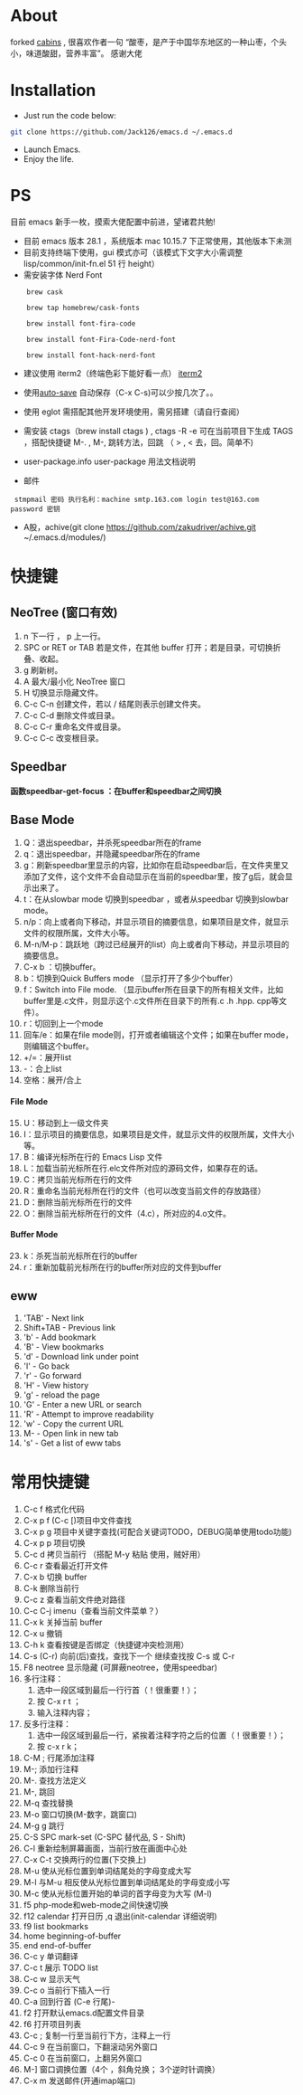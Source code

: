 # About

forked [cabins](https://github.com/cabins/emacs.d) , 很喜欢作者一句 “酸枣，是产于中国华东地区的一种山枣，个头小，味道酸甜，营养丰富”。 感谢大佬

# Installation

- Just run the code below:

```bash
git clone https://github.com/Jack126/emacs.d ~/.emacs.d
```

- Launch Emacs.
- Enjoy the life.

# PS

目前 emacs 新手一枚，摸索大佬配置中前进，望诸君共勉!

- 目前 emacs 版本 28.1 ，系统版本 mac 10.15.7 下正常使用，其他版本下未测
- 目前支持终端下使用，gui 模式亦可（该模式下文字大小需调整 lisp/common/init-fn.el 51 行 height）
- 需安装字体 Nerd Font

```
    brew cask

    brew tap homebrew/cask-fonts

    brew install font-fira-code

    brew install font-Fira-Code-nerd-font

    brew install font-hack-nerd-font
```

- 建议使用 iterm2（终端色彩下能好看一点） [iterm2](https://www.iterm2.com/downloads.html)

- 使用[auto-save](https://github.com/manateelazycat/auto-save) 自动保存（C-x C-s)可以少按几次了。。

- 使用 eglot 需搭配其他开发环境使用，需另搭建（请自行查阅）

- 需安装 ctags（brew install ctags ) , ctags -R -e 可在当前项目下生成 TAGS ，搭配快捷键 M-. , M-, 跳转方法，回跳 （ > , < 去，回。简单不)

- user-package.info user-package 用法文档说明

- 邮件

```
 stmpmail 密码 执行名利：machine smtp.163.com login test@163.com password 密钥
```

- A股，achive(git clone https://github.com/zakudriver/achive.git ~/.emacs.d/modules/)

# 快捷键

## NeoTree (窗口有效)

1. n 下一行 ， p 上一行。
2. SPC or RET or TAB 若是文件，在其他 buffer 打开；若是目录，可切换折叠、收起。
3. g 刷新树。
4. A 最大/最小化 NeoTree 窗口
5. H 切换显示隐藏文件。
6. C-c C-n 创建文件，若以 / 结尾则表示创建文件夹。
7. C-c C-d 删除文件或目录。
8. C-c C-r 重命名文件或目录。
9. C-c C-c 改变根目录。

## Speedbar
#### 函数speedbar-get-focus ：在buffer和speedbar之间切换

## Base Mode
1. Q：退出speedbar，并杀死speedbar所在的frame
2. q：退出speedbar，并隐藏speedbar所在的frame
3. g：刷新speedbar里显示的内容，比如你在启动speedbar后，在文件夹里又添加了文件，这个文件不会自动显示在当前的speedbar里，按了g后，就会显示出来了。
4. t：在从slowbar mode 切换到speedbar ，或者从speedbar 切换到slowbar mode。
5. n/p：向上或者向下移动，并显示项目的摘要信息，如果项目是文件，就显示文件的权限所属，文件大小等。
6. M-n/M-p：跳跃地（跨过已经展开的list）向上或者向下移动，并显示项目的摘要信息。
7. C-x b ：切换buffer。
8. b：切换到Quick Buffers mode （显示打开了多少个buffer）
9. f：Switch into File mode. （显示buffer所在目录下的所有相关文件，比如buffer里是.c文件，则显示这个.c文件所在目录下的所有.c .h .hpp. cpp等文件）。
10. r：切回到上一个mode
11. 回车/e：如果在file mode则，打开或者编辑这个文件；如果在buffer mode，则编辑这个buffer。
12. +/=：展开list
13. -：合上list
14. 空格：展开/合上
#### File Mode
15. U：移动到上一级文件夹
16. I：显示项目的摘要信息，如果项目是文件，就显示文件的权限所属，文件大小等。
17. B：编译光标所在行的 Emacs Lisp 文件
18. L：加载当前光标所在行.elc文件所对应的源码文件，如果存在的话。
19. C：拷贝当前光标所在行的文件
20. R：重命名当前光标所在行的文件（也可以改变当前文件的存放路径）
21. D：删除当前光标所在行的文件
22. O：删除当前光标所在行的文件（4.c），所对应的4.o文件。
#### Buffer Mode
23. k：杀死当前光标所在行的buffer
24. r：重新加载前光标所在行的buffer所对应的文件到buffer


## eww
1. 'TAB' - Next link
2. Shift+TAB - Previous link
3. 'b' - Add bookmark
4. 'B' - View bookmarks
5. 'd' - Download link under point
6. 'l' - Go back
7. 'r' - Go forward
8. 'H' - View history
9. 'g' - reload the page
10. 'G' - Enter a new URL or search
11. 'R' - Attempt to improve readability
12. 'w' - Copy the current URL
13. M-<RET> - Open link in new tab
14. 's' - Get a list of eww tabs


# 常用快捷键

1. C-c f 格式化代码
2. C-x p f (C-c [)项目中文件查找
3. C-x p g 项目中关键字查找(可配合关键词TODO，DEBUG简单使用todo功能)
4. C-x p p 项目切换
5. C-c d 拷贝当前行 （搭配 M-y 粘贴 使用，贼好用）
6. C-c r 查看最近打开文件
7. C-x b 切换 buffer
8. C-k 删除当前行
9. C-c z 查看当前文件绝对路径
10. C-c C-j imenu（查看当前文件菜单？）
11. C-x k 关掉当前 buffer
12. C-x u 撤销
13. C-h k 查看按键是否绑定（快捷键冲突检测用）
14. C-s (C-r) 向前(后)查找，查找下一个 继续查找按 C-s 或 C-r
15. F8 neotree 显示隐藏 (可屏蔽neotree，使用speedbar)
16. 多行注释：
    1. 选中一段区域到最后一行行首（！很重要！）；
    2. 按 C-x r t ；
    3. 输入注释内容；
17. 反多行注释：
    1. 选中一段区域到最后一行，紧挨着注释字符之后的位置（！很重要！）；
    2. 按 c-x r k；
18. C-M ; 行尾添加注释
19. M-; 添加行注释
20. M-. 查找方法定义
21. M-, 跳回
22. M-q 查找替换
23. M-o 窗口切换(M-数字，跳窗口)
24. M-g g 跳行
25. C-S SPC mark-set (C-SPC 替代品, S - Shift)
26. C-l 重新绘制屏幕画面，当前行放在画面中心处
27. C-x C-t 交换两行的位置(下交换上)
28. M-u 使从光标位置到单词结尾处的字母变成大写
29. M-l 与M-u 相反使从光标位置到单词结尾处的字母变成小写
30. M-c 使从光标位置开始的单词的首字母变为大写 (M-l)
31. f5 php-mode和web-mode之间快速切换
32. f12 calendar 打开日历 ,q 退出(init-calendar 详细说明)
33. f9 list bookmarks
34. home beginning-of-buffer
35. end end-of-buffer
36. C-c y 单词翻译
37. C-c t 展示 TODO list
38. C-c w 显示天气
39. C-c o 当前行下插入一行
40. C-a 回到行首 (C-e 行尾)-
41. f2 打开默认emacs.d配置文件目录
42. f6 打开项目列表
43. C-c ; 复制一行至当前行下方，注释上一行
44. C-c 9 在当前窗口，下翻滚动另外窗口
45. C-c 0 在当前窗口，上翻另外窗口
46. M-] 窗口调换位置（4个 ，斜角兑换； 3个逆时针调换）
47. C-x m 发送邮件(开通imap端口)
